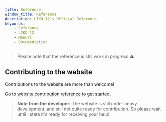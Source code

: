 ```yaml
---
title: Reference
window_title: Reference
description: LIKO-12's Official Reference
keywords:
    - Reference
    - LIKO-12
    - Manual
    - Documentation
---
```


> Please note that the reference is still work in progress :warning:

## Contributing to the website

Contributions to the website are more than welcome!

Go to [website contribution reference](reference/website) to get started.

> **Note from the developer:** The website is still under heavy development,
and still not quite ready for contribution. So please wait until I state it's ready for receiving your help!
